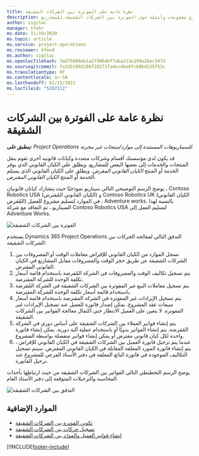 ```yaml
---
title: نظرة عامة على الفوترة بين الشركات الشقيقة
description: يوفر هذا الموضوع معلومات وأمثلة حول الفوترة بين الشركات الشقيقة للمشاريع.
author: sigitac
manager: tfehr
ms.date: 11/19/2020
ms.topic: article
ms.service: project-operations
ms.reviewer: kfend
ms.author: sigitac
ms.openlocfilehash: 3ad75089de1a2f99646f7aba213e199a2bec347d
ms.sourcegitcommit: fa32b1893286f20271fa4ec4be8fc68bd135f53c
ms.translationtype: HT
ms.contentlocale: ar-SA
ms.lasthandoff: 02/15/2021
ms.locfileid: "5287312"
---
```

# <a name="intercompany-invoicing-overview"></a>نظرة عامة على الفوترة بين الشركات الشقيقة

_**ينطبق على:** Project Operations للسيناريوهات المستندة إلى موارد/منتجات غير مخزنة‬_

قد يكون لدي مؤسستك أقسام وشركات متعددة وكيانات قانونيه أخرى تقوم بنقل المنتجات والخدمات إلى بعضها البعض للمشاريع. ويطلق علي الكيان القانوني الذي يوفر الخدمة أو المنتج *الكيان القانوني المقرض*. ويطلق علي الكيان القانوني الذي يستلم الخدمة أو المنتج *الكيان القانوني المقترض*.

يوضح الرسم التوضيحي التالي سيناريو نموذجيًا حيث يتشارك كيانان قانونيان ، Contoso Robotics USA (الكيان القانوني المُقترض) و Contoso Robotics UK (الكيان القانوني المُقرض) في الموارد لتسليم مشروع للعميل ، Adventure works. بالنسبة لهذا السيناريو ، تم التعاقد مع شركة Contoso Robotics USA لتسليم العمل إلى Adventure Works.

![الفوترة بين الشركات الشقيقة](./media/IntercompanyScenario.png) 

يستخدم Dynamics 365 Project Operations التدفق التالي لمعالجه الحركات بين الشركات الشقيقة:

1. تسجل الموارد من الكيان القانوني للإقراض معاملات الوقت أو المصروفات بين الشركات الشقيقة عن طريق حجز الوقت والمصروفات مقابل المشاريع في الكيان القانوني المقترض.
2. يتم تسجيل تكاليف الوقت والمصروفات في الشركة المُقرضة باستخدام قائمة أسعار تكلفة الوحدة للشركة المقترضة.
3. يتم تسجيل معاملات البيع غير المفوترة بين الشركات الشقيقة في الشركة المُقرضة باستخدام قائمة أسعار تكلفة الوحدة للشركة المقترضة.
4. يتم تسجيل الإيرادات غير المفوترة في الشركة المقترضة باستخدام قائمة أسعار مبيعات عقد المشروع. يمكن إصدار فاتورة للعميل عند تسجيل الإيرادات غير المفوترة. لا يتعين على العميل الانتظار حتى اكتمال معالجة الفواتير بين الشركات الشقيقة.
5. يتم إنشاء فواتير العملاء بين الشركات الشقيقة على أساس دوري في الشركة المُقرضة. يتم إنشاء الفواتير يدويًا أو باستخدام عملية آلية دورية. يمكن إنشاء فاتورة واحدة لكل كيان قانوني مقترض أو يمكن إنشاء فواتير منفصلة بواسطة المشروع.
6. عندما يتم ترحيل فاتورة العميل بين الشركات الشقيقة في الكيان القانوني للإقراض ، يتم إنشاء فاتورة المورد المعلقة المقابلة في الكيان القانوني المقترض. سيتم تسجيل التكاليف الموجودة في فاتورة البائع المعلقة في دفتر الأستاذ الفرعي للمشروع عند ترحيل الفاتورة.

يوضح الرسم التخطيطي التالي الفواتير بين الشركات الشقيقة من حيث ارتباطها بأحداث المحاسبة والترحيلات المتوقعة إلى دفتر الأستاذ العام.

![التدفق بين الشركات الشقيقة](./media/IntercompanyFlow.png)

## <a name="additional-resources"></a>الموارد الإضافية

- [تكوين الفوترة بين الشركات الشقيقة](configure-intercompany-invoicing.md)
- [تسجيل حركات بين الشركات الشقيقة](create-intercompany-transactions.md)
- [إنشاء فواتير العميل والمورّد بين الشركات الشقيقة](create-intercompany-customer-vendor-invoices.md)


[!INCLUDE[footer-include](../includes/footer-banner.md)]